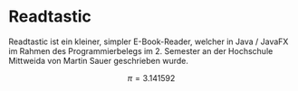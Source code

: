 # Readtastic

Readtastic ist ein kleiner, simpler E-Book-Reader, welcher in Java / JavaFX im Rahmen des Programmierbelegs im 2. Semester an der Hochschule Mittweida von Martin Sauer geschrieben wurde.

$$\pi = 3.141592$$
